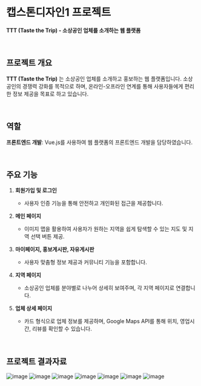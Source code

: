 # 캡스톤디자인1 프로젝트

**TTT (Taste the Trip) -  소상공인 업체를 소개하는 웹 플랫폼**

<br/>

## 프로젝트 개요

**TTT (Taste the Trip)** 는 소상공인 업체를 소개하고 홍보하는 웹 플랫폼입니다. 소상공인의 경쟁력 강화를 목적으로 하며, 온라인-오프라인 연계를 통해 사용자들에게 편리한 정보 제공을 목표로 하고 있습니다.

<br/>

## 역할
**프론트엔드 개발**: Vue.js를 사용하여 웹 플랫폼의 프론트엔드 개발을 담당하였습니다.

<br/>

## 주요 기능

1. **회원가입 및 로그인**
   - 사용자 인증 기능을 통해 안전하고 개인화된 접근을 제공합니다.

2. **메인 페이지**
   - 이미지 맵을 활용하여 사용자가 원하는 지역을 쉽게 탐색할 수 있는 지도 및 지역 선택 버튼 제공.

3. **마이페이지, 홍보게시판, 자유게시판**
   - 사용자 맞춤형 정보 제공과 커뮤니티 기능을 포함합니다.

4. **지역 페이지**
   - 소상공인 업체를 분야별로 나누어 상세히 보여주며, 각 지역 페이지로 연결합니다.

5. **업체 상세 페이지**
   - 카드 형식으로 업체 정보를 제공하며, Google Maps API를 통해 위치, 영업시간, 리뷰를 확인할 수 있습니다.


<br/>

## 프로젝트 결과자료

![image](https://github.com/user-attachments/assets/85c0601d-9213-467a-afa1-81994bdc5d82)
![image](https://github.com/user-attachments/assets/c1d61501-641e-4a61-a904-49fb22802300)
![image](https://github.com/user-attachments/assets/8d492cbe-2e8d-4eb8-99b6-8ed2a0b2d62e)
![image](https://github.com/user-attachments/assets/9110674a-dd82-44f1-821c-4096548c43a0)
![image](https://github.com/user-attachments/assets/d6243adb-7f0b-4e38-a7d3-32c5f3f6f08b)
![image](https://github.com/user-attachments/assets/a487ae8b-f482-4154-9cba-6bf50a6c4a37)
![image](https://github.com/user-attachments/assets/7502c531-880a-4b2d-935d-6c2af1b44ae6)








